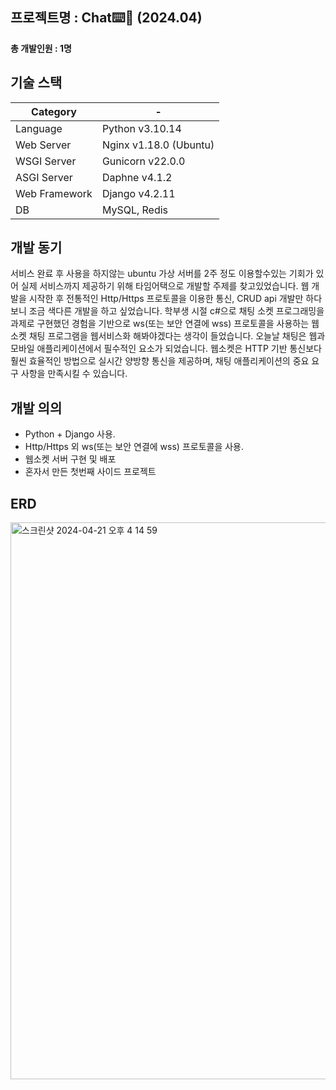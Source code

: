 ## 프로젝트명 : Chat⌨️💬 (2024.04)

**총 개발인원 : 1명**

## 기술 스택

|Category| - |
| --- | --- |
|Language|Python v3.10.14|
|Web Server|Nginx v1.18.0 (Ubuntu)|
|WSGI Server|Gunicorn v22.0.0|
|ASGI Server|Daphne v4.1.2|
|Web Framework|Django v4.2.11|
|DB|MySQL, Redis|

## 개발 동기
서비스 완료 후 사용을 하지않는 ubuntu 가상 서버를 2주 정도 이용할수있는 기회가 있어 실제 서비스까지 제공하기 위해 타임어택으로 개발할 주제를 찾고있었습니다. 웹 개발을 시작한 후 전통적인 Http/Https 프로토콜을 이용한 통신, CRUD api 개발만 하다보니 조금 색다른 개발을 하고 싶었습니다. 학부생 시절 c#으로 채팅 소켓 프로그래밍을 과제로 구현했던 경험을 기반으로 ws(또는 보안 연결에 wss) 프로토콜을 사용하는 웹소켓 채팅 프로그램을 웹서비스화 해봐야겠다는 생각이 들었습니다. 
오늘날 채팅은 웹과 모바일 애플리케이션에서 필수적인 요소가 되었습니다. 웹소켓은 HTTP 기반 통신보다 훨씬 효율적인 방법으로 실시간 양방향 통신을 제공하며, 채팅 애플리케이션의 중요 요구 사항을 만족시킬 수 있습니다.

## 개발 의의
 * Python + Django 사용.
 * Http/Https 외 ws(또는 보안 연결에 wss) 프로토콜을 사용.
 * 웹소켓 서버 구현 및 배포
 * 혼자서 만든 첫번째 사이드 프로젝트

## ERD

<img width="891" alt="스크린샷 2024-04-21 오후 4 14 59" src="https://github.com/qudwn1114/django-chat/assets/39257040/242be141-8e6f-49bf-8aa7-484ace5e4ea0">
